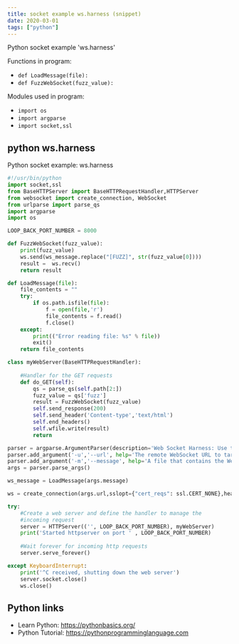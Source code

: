 ```yaml
---
title: socket example ws.harness (snippet)
date: 2020-03-01
tags: ["python"]
---
```

Python socket example 'ws.harness'

Functions in program: 
* `def LoadMessage(file):`
* `def FuzzWebSocket(fuzz_value):`

Modules used in program: 
* `import os`
* `import argparse`
* `import socket,ssl`

## python ws.harness

Python socket example: ws.harness

```python
#!/usr/bin/python
import socket,ssl
from BaseHTTPServer import BaseHTTPRequestHandler,HTTPServer
from websocket import create_connection, WebSocket
from urlparse import parse_qs
import argparse
import os

LOOP_BACK_PORT_NUMBER = 8000

def FuzzWebSocket(fuzz_value):
    print(fuzz_value)
    ws.send(ws_message.replace("[FUZZ]", str(fuzz_value[0])))
    result =  ws.recv()
    return result

def LoadMessage(file):
    file_contents = ""
    try:
        if os.path.isfile(file):
            f = open(file,'r')
            file_contents = f.read()
            f.close()
    except:
        print(("Error reading file: %s" % file))
        exit()
    return file_contents

class myWebServer(BaseHTTPRequestHandler):
    
    #Handler for the GET requests
    def do_GET(self):
        qs = parse_qs(self.path[2:])
        fuzz_value = qs['fuzz']
        result = FuzzWebSocket(fuzz_value)
        self.send_response(200)
        self.send_header('Content-type','text/html')
        self.end_headers()
        self.wfile.write(result)
        return

parser = argparse.ArgumentParser(description='Web Socket Harness: Use traditional tools to assess web sockets')
parser.add_argument('-u','--url', help='The remote WebSocket URL to target.',required=True)
parser.add_argument('-m','--message', help='A file that contains the WebSocket message template to send. Please place [FUZZ] where injection is desired.',required=True)
args = parser.parse_args()

ws_message = LoadMessage(args.message)

ws = create_connection(args.url,sslopt={"cert_reqs": ssl.CERT_NONE},header={},http_proxy_host="", http_proxy_port=8080)

try:
    #Create a web server and define the handler to manage the
    #incoming request
    server = HTTPServer(('', LOOP_BACK_PORT_NUMBER), myWebServer)
    print('Started httpserver on port ' , LOOP_BACK_PORT_NUMBER)
    
    #Wait forever for incoming http requests
    server.serve_forever()

except KeyboardInterrupt:
    print('^C received, shutting down the web server')
    server.socket.close()
    ws.close()

```

## Python links

- Learn Python: https://pythonbasics.org/
- Python Tutorial: https://pythonprogramminglanguage.com
